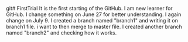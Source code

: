 git# FirstTrial
It is the first starting of the GitHub.
I am new learner for GitHub.
I change something on June 27 for better understanding. 
I again change  on July 9.
I created a  branch named "branch1" and writing it on branch1 file. i want to then merge to master file.
I created another branch named "branch2" and checking how it works. 
